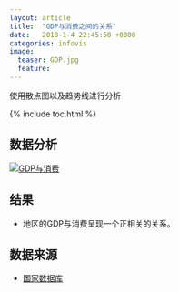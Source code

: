 ```yaml
---
layout: article
title:  "GDP与消费之间的关系"
date:   2018-1-4 22:45:50 +0800
categories: infovis
image:
  teaser: GDP.jpg
  feature: 
---
```


使用散点图以及趋势线进行分析

{% include toc.html %}


## 数据分析
<div class='tableauPlaceholder' id='viz1515308571691' style='position: relative'>
     <noscript><a href='#'><img alt='GDP与消费 ' src='https:&#47;&#47;public.tableau.com&#47;static&#47;images&#47;GD&#47;GDP_245&#47;GDP&#47;1_rss.png' style='border: none' />
     </a></noscript><object class='tableauViz'  style='display:none;'><param name='host_url' value='https%3A%2F%2Fpublic.tableau.com%2F' /> <param name='embed_code_version' value='3' /> <param name='site_root' value='' /><param name='name' value='GDP_245&#47;GDP' /><param name='tabs' value='no' /><param name='toolbar' value='yes' /><param name='static_image' value='https:&#47;&#47;public.tableau.com&#47;static&#47;images&#47;GD&#47;GDP_245&#47;GDP&#47;1.png' /> <param name='animate_transition' value='yes' /><param name='display_static_image' value='yes' /><param name='display_spinner' value='yes' /><param name='display_overlay' value='yes' /><param name='display_count' value='yes' /><param name='filter' value='publish=yes' />
     </object>
</div>                
<script type='text/javascript'>                    var divElement = document.getElementById('viz1515308571691');                    var vizElement = divElement.getElementsByTagName('object')[0];                    vizElement.style.width='800px';vizElement.style.height='827px';                    var scriptElement = document.createElement('script');                    scriptElement.src = 'https://public.tableau.com/javascripts/api/viz_v1.js';                    vizElement.parentNode.insertBefore(scriptElement, vizElement);                
</script>

## 结果
* 地区的GDP与消费呈现一个正相关的关系。


## 数据来源
* [国家数据库](http://data.stats.gov.cn/easyquery.htm?cn=C01)







